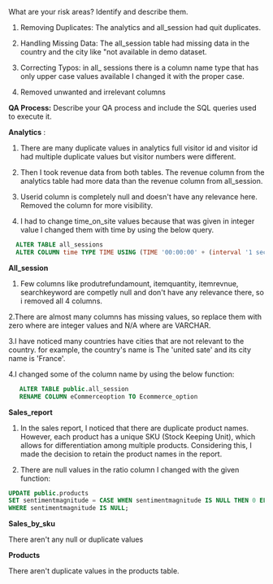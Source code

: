 What are your risk areas? Identify and describe them.

1. Removing Duplicates: The analytics and all_session had quit duplicates.

2. Handling Missing Data: The all_session table had missing data in the country and the city like "not available in demo dataset.

3. Correcting Typos: in all_ sessions there is a column name type that has only upper case values available I changed it with the proper case.

4. Removed unwanted and irrelevant columns

**QA Process:**
Describe your QA process and include the SQL queries used to execute it.

**Analytics** : 
1. There are many duplicate values in analytics full visitor id and visitor id had multiple duplicate values but visitor numbers were different.

2. Then I took revenue data from both tables. The revenue column from the analytics table had more data than the revenue column from all_session.

3. Userid column is completely null and doesn't have any relevance here. Removed the column for more visibility.

4. I had to change time_on_site values because that was given in integer value I changed them with time by using the below query.
```sql
  ALTER TABLE all_sessions 
  ALTER COLUMN time TYPE TIME USING (TIME '00:00:00' + (interval '1 second' * time::integer))
```

**All_session**
1. Few columns like produtrefundamount, itemquantity, itemrevnue, searchkeyword are competly null and don't have any relevance there, so i removed all 4 columns.

2.There are almost many columns has missing values, so replace them with zero where are integer values and N/A where are VARCHAR.

3.I have noticed many countries have cities that are not relevant to the country. for example, the country's name is The 'united sate' and its city name is 'France'.

4.I changed some of the column name by using the below function:
```sql
   ALTER TABLE public.all_session
   RENAME COLUMN eCommerceoption TO Ecommerce_option
```

**Sales_report**

1. In the sales report, I noticed that there are duplicate product names. However, each product has a unique SKU (Stock Keeping Unit), which allows for differentiation among multiple products. Considering this, I made the decision to retain the product names in the report.

2. There are null values in the ratio column I changed with the given function:
```sql
UPDATE public.products
SET sentimentmagnitude = CASE WHEN sentimentmagnitude IS NULL THEN 0 ELSE sentimentmagnitude END
WHERE sentimentmagnitude IS NULL;
``` 

**Sales_by_sku**

There aren't any null or duplicate values

**Products**

There aren't duplicate values in the products table.









